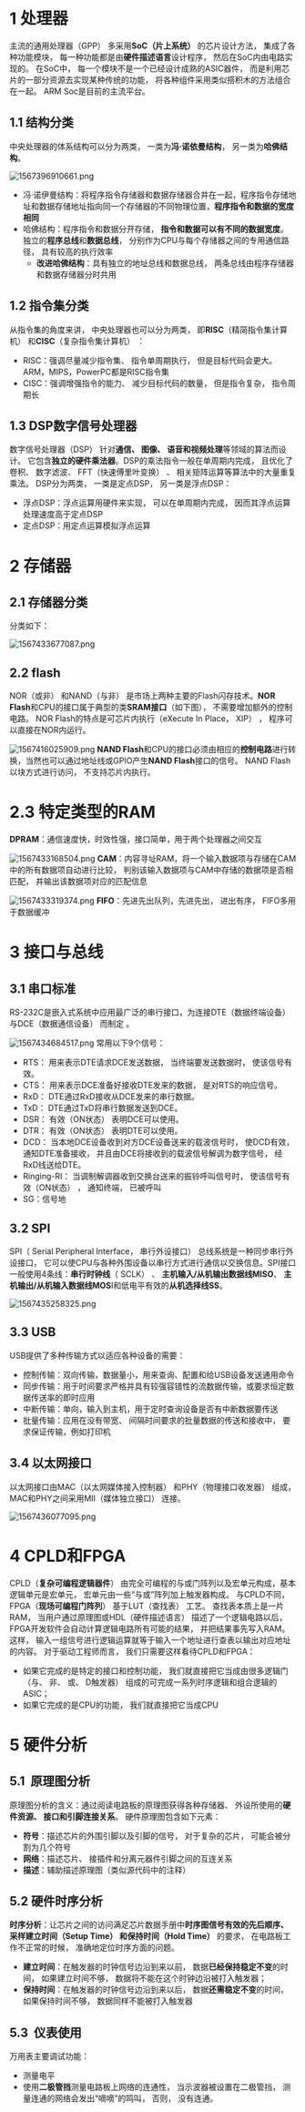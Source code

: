 
# 1 处理器
主流的通用处理器（GPP） 多采用**SoC（片上系统）** 的芯片设计方法， 集成了各种功能模块， 每一种功能都是由**硬件描述语言**设计程序， 然后在SoC内由电路实现的。 在SoC中， 每一个模块不是一个已经设计成熟的ASIC器件， 而是利用芯片的一部分资源去实现某种传统的功能， 将各种组件采用类似搭积木的方法组合在一起。 ARM Soc是目前的主流平台。


## 1.1 结构分类
中央处理器的体系结构可以分为两类， 一类为**冯·诺依曼结构**， 另一类为**哈佛结构**。

![1567396910661.png](.assets/1577890339036-4799f9b9-0b5d-4f81-b23d-1da572669824.png)

- 冯·诺伊曼结构：将程序指令存储器和数据存储器合并在一起，程序指令存储地址和数据存储地址指向同一个存储器的不同物理位置，**程序指令和数据的宽度相同**
- 哈佛结构：程序指令和数据分开存储， **指令和数据可以有不同的数据宽度**。 独立的**程序总线**和**数据总线**， 分别作为CPU与每个存储器之间的专用通信路径， 具有较高的执行效率
   - **改进哈佛结构**：具有独立的地址总线和数据总线， 两条总线由程序存储器和数据存储器分时共用




## 1.2 指令集分类
从指令集的角度来讲， 中央处理器也可以分为两类， 即**RISC**（精简指令集计算机） 和**CISC**（复杂指令集计算机） ：

- RISC：强调尽量减少指令集、 指令单周期执行， 但是目标代码会更大。ARM，MIPS，PowerPC都是RISC指令集
- CISC：强调增强指令的能力、 减少目标代码的数量， 但是指令复杂， 指令周期长




## 1.3 DSP数字信号处理器
数字信号处理器（DSP） 针对**通信、 图像、 语音和视频处理**等领域的算法而设计。 它包含**独立的硬件乘法器**。DSP的乘法指令一般在单周期内完成， 且优化了卷积、 数字滤波、 FFT（快速傅里叶变换） 、 相关矩阵运算等算法中的大量重复乘法。
DSP分为两类， 一类是定点DSP， 另一类是浮点DSP：

- 浮点DSP：浮点运算用硬件来实现， 可以在单周期内完成， 因而其浮点运算处理速度高于定点DSP
- 定点DSP：用定点运算模拟浮点运算




# 2 存储器

## 2.1 存储器分类
分类如下：

![1567433677087.png](.assets/1577890359536-f6550b14-dc8a-4dc5-8442-50934aad51ff.png)


## 2.2 flash
NOR（或非） 和NAND（与非） 是市场上两种主要的Flash闪存技术。**NOR Flash**和CPU的接口属于典型的类**SRAM接口**（如下图）， 不需要增加额外的控制电路。 NOR Flash的特点是可芯片内执行（eXecute In Place， XIP） ， 程序可以直接在NOR内运行。

![1567416025909.png](.assets/1577890373456-4bf53a3c-7c77-4b8c-83e6-2df73a064888.png)
**NAND Flash**和CPU的接口必须由相应的**控制电路**进行转换，当然也可以通过地址线或GPIO产生**NAND Flash**接口的信号。 NAND Flash以块方式进行访问， 不支持芯片内执行。


# 2.3 特定类型的RAM
**DPRAM**：通信速度快，时效性强，接口简单，用于两个处理器之间交互

![1567433168504.png](.assets/1577890383318-849930b3-76ee-4626-abae-0f5ca1bf99a3.png)
**CAM**：内容寻址RAM，将一个输入数据项与存储在CAM中的所有数据项自动进行比较， 判别该输入数据项与CAM中存储的数据项是否相匹配， 并输出该数据项对应的匹配信息

![1567433319374.png](.assets/1577890392579-ebb170d8-d992-48e2-ae22-e58e62ff52b3.png)
**FIFO**：先进先出队列，先进先出， 进出有序， FIFO多用于数据缓冲


# 3 接口与总线

## 3.1 串口标准
RS-232C是嵌入式系统中应用最广泛的串行接口，为连接DTE（数据终端设备） 与DCE（数据通信设备） 而制定 。

![1567434684517.png](.assets/1577890405613-26944061-5a79-4ee8-9fd0-d14c6cdd7838.png)
常用以下9个信号：

- RTS： 用来表示DTE请求DCE发送数据， 当终端要发送数据时， 使该信号有效。
- CTS： 用来表示DCE准备好接收DTE发来的数据， 是对RTS的响应信号。
- RxD： DTE通过RxD接收从DCE发来的串行数据。
- TxD： DTE通过TxD将串行数据发送到DCE。
- DSR： 有效（ON状态） 表明DCE可以使用。
- DTR： 有效（ON状态） 表明DTE可以使用。
- DCD： 当本地DCE设备收到对方DCE设备送来的载波信号时， 使DCD有效， 通知DTE准备接收， 并且由DCE将接收到的载波信号解调为数字信号， 经RxD线送给DTE。
- Ringing-RI： 当调制解调器收到交换台送来的振铃呼叫信号时， 使该信号有效（ON状态） ， 通知终端， 已被呼叫
- SG：信号地




## 3.2 SPI
SPI（ Serial Peripheral Interface， 串行外设接口） 总线系统是一种同步串行外设接口， 它可以使CPU与各种外围设备以串行方式进行通信以交换信息。SPI接口一般使用4条线：**串行时钟线**（ SCLK） 、 **主机输入/从机输出数据线MISO**、 **主机输出/从机输入数据线MOS**I和低电平有效的**从机选择线SS**。

![1567435258325.png](.assets/1577890419372-2af0cfe4-80cf-4e76-957f-4125ec81b4f9.png)


## 3.3 USB
USB提供了多种传输方式以适应各种设备的需要：

- 控制传输：双向传输，数据量小，用来查询、配置和给USB设备发送通用命令
- 同步传输：用于时间要求严格并具有较强容错性的流数据传输，或要求恒定数据传送率的即时应用
- 中断传输：单向，输入到主机，用于定时查询设备是否有中断数据要传送
- 批量传输：应用在没有带宽、 间隔时间要求的批量数据的传送和接收中， 要求保证传输，例如打印机




## 3.4 以太网接口
以太网接口由MAC（以太网媒体接入控制器） 和PHY（物理接口收发器） 组成，MAC和PHY之间采用MII（媒体独立接口） 连接。

![1567436077095.png](.assets/1577890433866-abb96caf-4bed-499b-8089-4826974d3b7d.png)


# 4 CPLD和FPGA
CPLD（**复杂可编程逻辑器件**） 由完全可编程的与或门阵列以及宏单元构成，基本逻辑单元是宏单元， 宏单元由一些“与或”阵列加上触发器构成。
与CPLD不同， FPGA（**现场可编程门阵列**） 基于LUT（查找表） 工艺。 查找表本质上是一片RAM， 当用户通过原理图或HDL（硬件描述语言） 描述了一个逻辑电路以后， FPGA开发软件会自动计算逻辑电路所有可能的结果， 并把结果事先写入RAM。 这样， 输入一组信号进行逻辑运算就等于输入一个地址进行查表以输出对应地址的内容。
对于驱动工程师而言， 我们只需要这样看待CPLD和FPGA：

- 如果它完成的是特定的接口和控制功能， 我们就直接把它当成由很多逻辑门（与、 非、 或、 D触发器） 组成的可完成一系列时序逻辑和组合逻辑的ASIC；
- 如果它完成的是CPU的功能， 我们就直接把它当成CPU




# 5 硬件分析

## 5.1  原理图分析
原理图分析的含义：通过阅读电路板的原理图获得各种存储器、 外设所使用的**硬件资源、 接口和引脚连接关系**。
硬件原理图包含如下元素：

- **符号**：描述芯片的外围引脚以及引脚的信号， 对于复杂的芯片， 可能会被分割为几个符号
- **网络**：描述芯片、 接插件和分离元器件引脚之间的互连关系
- **描述**：辅助描述原理图（类似源代码中的注释）




## 5.2 硬件时序分析

**时序分析**：让芯片之间的访问满足芯片数据手册中**时序图信号有效的先后顺序、 采样建立时间（Setup Time） 和保持时间（Hold Time）** 的要求， 在电路板工作不正常的时候， 准确地定位时序方面的问题。

- **建立时间**：在触发器的时钟信号边沿到来以前， 数据**已经保持稳定不变**的时间， 如果建立时间不够， 数据将不能在这个时钟边沿被打入触发器；
- **保持时间**：在触发器的时钟信号边沿到来以后， 数据**还需稳定不变**的时间， 如果保持时间不够， 数据同样不能被打入触发器




## 5.3  仪表使用
万用表主要调试功能：

- 测量电平
- 使用**二极管挡**测量电路板上网络的连通性， 当示波器被设置在二极管挡， 测量连通的网络会发出“嘀嘀”的鸣叫， 否则， 没有连通。
